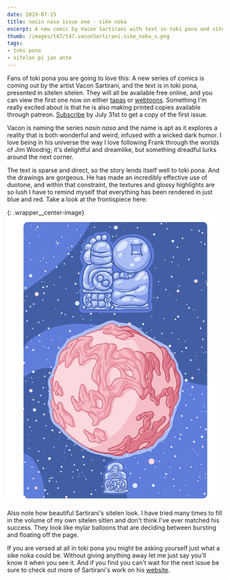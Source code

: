 ```yaml
---
date: 2019-07-15
title: nasin nasa issue one - sike noka
excerpt: A new comic by Vacon Sartirani with text in toki pona and sitelen sitelen
thumb: /images/t47/t47.vaconSartirani.sike_noka_s.png
tags:
- toki pona
- sitelen pi jan ante
---
```



Fans of toki pona you are going to love this: A new series of comics is coming out by the artist Vacon Sartirani, and the text is in toki pona, presented in sitelen sitelen.  They will all be available free online, and you can view the first one now on either [tapas](https://tapas.io/series/Nasin-Nasa) or [webtoons](https://www.webtoons.com/en/challenge/nasin-nasa/list?title_no=303628).  Something I'm really excited about is that he is also making printed copies available through patreon.  [Subscribe](https://www.patreon.com/bePatron?utm_source=webtoons&utm_medium=link&utm_campaign=vaconsartirani&u=21118728&redirect_uri=http%3A%2F%2Fm.webtoons.com%2Fchallenge%2FpatreonCallback) by July 31st to get a copy of the first issue.

Vacon is naming the series _nasin nasa_ and the name is apt as it explores a reality that is both wonderful and weird, infused with a wicked dark humor. I love being in his universe the way I love following Frank through the worlds of Jim Woodrig; it's delightful and dreamlike, but something dreadful lurks around the next corner.

The text is sparse and direct, so the story lends itself well to toki pona. And the drawings are gorgeous.  He has made an incredibly effective use of duotone, and within that constraint, the textures and glossy highlights are so lush I have to remind myself that everything has been rendered in just blue and red. Take a look at the frontispiece here:

{: .wrapper__center-image}
![cover artwork'](/images/t47/t47.vaconSartirani.sike_noka_l.png)

Also note how beautiful Sartirani's sitelen look. I have tried many times to fill in the volume of my own sitelen sitlen and don't think I've ever matched his success. They look like mylar balloons that are deciding between bursting and floating off the page.

If you are versed at all in toki pona you might be asking yourself just what a sike noka could be.  Without giving anything away let me just say you'll know it when you see it. And if you find you can't wait for the next issue be sure to check out more of Sartirani's work on his [website](http://www.vaconsartirani.com/bio.html).

